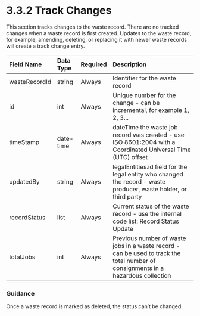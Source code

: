 3.3.2 Track Changes
=
This section tracks changes to the waste record. There are no tracked changes when a waste record is first created. Updates to the waste record, for example, amending, deleting, or replacing it with newer waste records will create a track change entry.

|Field Name|Data Type|Required|Description|
|:-|:-|:-|:-|
|wasteRecordId|string|Always|Identifier for the waste record|
|id|int|Always|Unique number for the change - can be incremental, for example 1, 2, 3...|
|timeStamp|date-time|Always|dateTime the waste job record was created - use ISO 8601:2004 with a Coordinated Universal Time (UTC) offset|
|updatedBy|string|Always|legalEntities.id field for the legal entity who changed the record - waste producer, waste holder, or third party|
|recordStatus|list|Always|Current status of the waste record - use the internal code list: Record Status Update|
|totalJobs|int|Always|Previous number of waste jobs in a waste record - can be used to track the total number of consignments in a hazardous collection|

### Guidance
Once a waste record is marked as deleted, the status can’t be changed.

